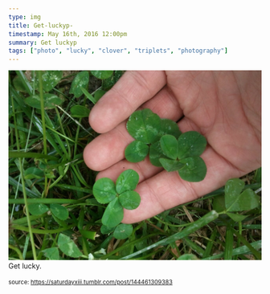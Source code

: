 ```yaml
---
type: img
title: Get-luckyp-
timestamp: May 16th, 2016 12:00pm
summary: Get luckyp 
tags: ["photo", "lucky", "clover", "triplets", "photography"]
---
```

<img src="../media/144461309383.jpg"/>
                                                                                          <div class="caption">
Get lucky.
 
                                    
                
                
                
                
                                
<small>source: https://saturdayxiii.tumblr.com/post/144461309383</small>